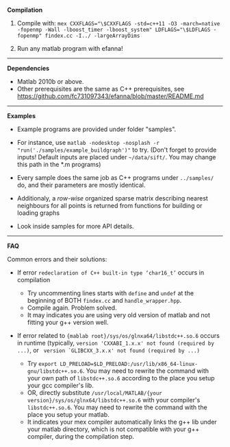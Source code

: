 **Compilation**

1. Compile with: ``mex CXXFLAGS="\$CXXFLAGS -std=c++11 -O3 -march=native -fopenmp -Wall -lboost_timer -lboost_system" LDFLAGS="\$LDFLAGS -fopenmp" findex.cc -I../ -largeArrayDims``

2. Run any matlab program with efanna! 

-----

**Dependencies**

* Matlab 2010b or above.
* Other prerequisites are the same as C++ prerequisites, see <https://github.com/fc731097343/efanna/blob/master/README.md>

-----

**Examples**

* Example programs are provided under folder "samples". 

* For instance, use ``matlab -nodesktop -nosplash -r "run('./samples/example_buildgraph')"`` to try. (Don't forget to provide inputs! Default inputs are placed under ``~/data/sift/``. You may change this path in the \*.m programs)

* Every sample does the same job as C++ programs under ``../samples/`` do, and their parameters are mostly identical.

* Additionaly, a *row-wise* organized sparse matrix describing nearest neighbours for all points is returned from functions for building or loading graphs

* Look inside samples for more API details. 

-----

**FAQ**

Common errors and their solutions:

* If error ``redeclaration of C++ built-in type ‘char16_t’`` occurs in compilation
    * Try uncommenting lines starts with ``define``  and ``undef`` at the beginning of BOTH ``findex.cc`` and ``handle_wrapper.hpp``.
    * Compile again. Problem solved.
    * It may indicates you are using very old version of matlab and not fitting your g++ version well.

* If error related to ``{mablab root}/sys/os/glnxa64/libstdc++.so.6`` occurs in runtime (typically, ``version 'CXXABI_1.x.x' not found (required by ...)``, or `` version `GLIBCXX_3.x.x' not found (required by ...)``
    * Try ``export LD_PRELOAD=$LD_PRELOAD:/usr/lib/x86_64-linux-gnu/libstdc++.so.6``. You may need to rewrite the command with your own path of ``libstdc++.so.6`` according to the place you setup your gcc compiler's lib.
    * OR, directly substitute ``/usr/local/MATLAB/{your version}/sys/os/glnx64/libstdc++.so.6`` with your compiler's ``libstdc++.so.6``. You may need to rewrite the command with the place you setup your matlab.
    * It indicates your mex compiler automatically links the g++ lib under your matlab directory, which is not compatible with your g++ compiler, during the compilation step. 
